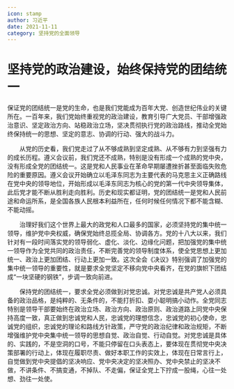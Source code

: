 ```yaml
---
icon: stamp
author: 习近平
date: 2021-11-11
category: 坚持党的全面领导
---
```


# 坚持党的政治建设，始终保持党的团结统一

保证党的团结统一是党的生命，也是我们党能成为百年大党、创造世纪伟业的关键所在。一百年来，我们党始终重视党的政治建设，教育引导广大党员、干部增强政治意识、坚定政治方向、站稳政治立场，坚决贯彻执行党的政治路线，推动全党始终保持统一的思想、坚定的意志、协调的行动、强大的战斗力。

　　从党的历史看，我们党走过了从不够成熟到坚定成熟、从不够有力到坚强有力的成长历程。遵义会议前，我们党还不成熟，特别是没有形成一个成熟的党中央，没有形成全党的团结统一。这是党和人民事业在革命早期屡遭挫折甚至面临失败危险的重要原因。遵义会议开始确立以毛泽东同志为主要代表的马克思主义正确路线在党中央的领导地位，开始形成以毛泽东同志为核心的党的第一代中央领导集体，此后党才能不断从胜利走向胜利。历史和现实都证明，党的团结统一是党和人民前途和命运所系，是全国各族人民根本利益所在，任何时候任何情况下都不能含糊、不能动摇。

　　治理好我们这个世界上最大的政党和人口最多的国家，必须坚持党的集中统一领导，维护党中央权威，确保党始终总揽全局、协调各方。党的十八大以来，我们针对有一段时间落实党的领导弱化、虚化、淡化、边缘化问题，把加强党的集中统一领导作为全党共同的政治责任，不断完善党的领导制度体系，使全党思想上更加统一、政治上更加团结、行动上更加一致。这次全会《决议》特别强调了加强党的集中统一领导的重要性，就是要求全党坚定不移向党中央看齐，在党的旗帜下团结成“一块坚硬的钢铁”，步调一致向前进。

　　保持党的团结统一，要求全党必须做到对党忠诚。对党忠诚是共产党人必须具备的政治品格，是纯粹的、无条件的，不能打折扣、耍小聪明搞小动作。全党同志特别是领导干部要始终在政治立场、政治方向、政治原则、政治道路上同党中央保持高度一致，真正做到忠诚党和人民，忠诚党的理想信念，忠诚党的初心使命，忠诚党的组织，忠诚党的理论和路线方针政策，严守党的政治纪律和政治规矩，不断增强维护党中央集中统一领导的思想自觉、政治自觉、行动自觉。对党忠诚是具体的、实践的，不是空洞的口号，不能只停留在口头表态上，要体现在贯彻党中央决策部署的行动上，体现在履职尽责、做好本职工作的实效上，体现在日常言行上，自觉做到党中央提倡的坚决响应、党中央决定的坚决照办、党中央禁止的坚决不做，不讲条件、不搞变通，不掉队、不走偏，保证全党上下拧成一股绳，心往一处想、劲往一处使。

